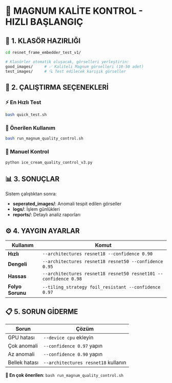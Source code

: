 # 🍦 MAGNUM KALİTE KONTROL - HIZLI BAŞLANGIÇ

## 📁 1. KLASÖR HAZIRLIĞI

```bash
cd resnet_frame_embedder_test_v1/

# Klasörler otomatik oluşacak, görselleri yerleştirin:
good_images/     # ✅ Kaliteli Magnum görselleri (10-50 adet)
test_images/     # 🔍 Test edilecek karışık görseller
```

## 🚀 2. ÇALIŞTIRMA SEÇENEKLERİ

### ⚡ En Hızlı Test
```bash
bash quick_test.sh
```

### 🎯 Önerilen Kullanım  
```bash
bash run_magnum_quality_control.sh
```

### 🔧 Manuel Kontrol
```bash
python ice_cream_quality_control_v3.py
```

## 📊 3. SONUÇLAR

Sistem çalıştıktan sonra:
- **seperated_images/**: Anomali tespit edilen görseller
- **logs/**: İşlem günlükleri  
- **reports/**: Detaylı analiz raporları

## ⚙️ 4. YAYGIN AYARLAR

| Kullanım | Komut |
|----------|-------|
| **Hızlı** | `--architectures resnet18 --confidence 0.90` |
| **Dengeli** | `--architectures resnet18 resnet50 --confidence 0.95` |
| **Hassas** | `--architectures resnet18 resnet50 resnet101 --confidence 0.98` |
| **Folyo Sorunu** | `--tiling_strategy foil_resistant --confidence 0.97` |

## 📋 5. SORUN GİDERME

| Sorun | Çözüm |
|-------|-------|
| GPU hatası | `--device cpu` ekleyin |
| Çok anomali | `--confidence 0.97` yapın |
| Az anomali | `--confidence 0.90` yapın |
| Bellek hatası | `--architectures resnet18` kullanın |

**🎯 En çok önerilen**: `bash run_magnum_quality_control.sh`
